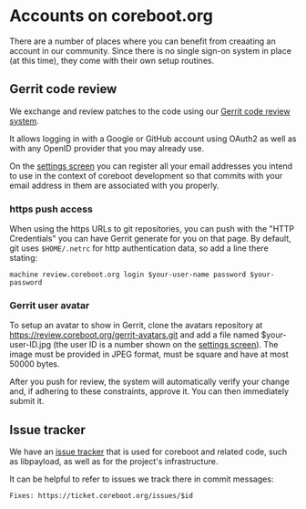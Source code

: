 # Accounts on coreboot.org

There are a number of places where you can benefit from creaating an account
in our community. Since there is no single sign-on system in place (at this
time), they come with their own setup routines.

## Gerrit code review
We exchange and review patches to the code using our [Gerrit code review
system](https://review.coreboot.org).

It allows logging in with a Google or GitHub account using OAuth2 as well
as with any OpenID provider that you may already use.

On the [settings screen](https://review.coreboot.org/settings) you can register
all your email addresses you intend to use in the context of coreboot
development so that commits with your email address in them are associated with
you properly.

### https push access
When using the https URLs to git repositories, you can push with the "HTTP
Credentials" you can have Gerrit generate for you on that page. By default,
git uses `$HOME/.netrc` for http authentication data, so add a line there
stating:

    machine review.coreboot.org login $your-user-name password $your-password

### Gerrit user avatar
To setup an avatar to show in Gerrit, clone the avatars repository at
https://review.coreboot.org/gerrit-avatars.git and add a file named
$your-user-ID.jpg (the user ID is a number shown on the [settings screen](https://review.coreboot.org/settings)).
The image must be provided in JPEG format, must be square and have at most 50000
bytes.

After you push for review, the system will automatically verify your change
and, if adhering to these constraints, approve it. You can then immediately
submit it.

## Issue tracker
We have an [issue tracker](https://ticket.coreboot.org) that is used for
coreboot and related code, such as libpayload, as well as for the project's
infrastructure.

It can be helpful to refer to issues we track there in commit messages:

    Fixes: https://ticket.coreboot.org/issues/$id
